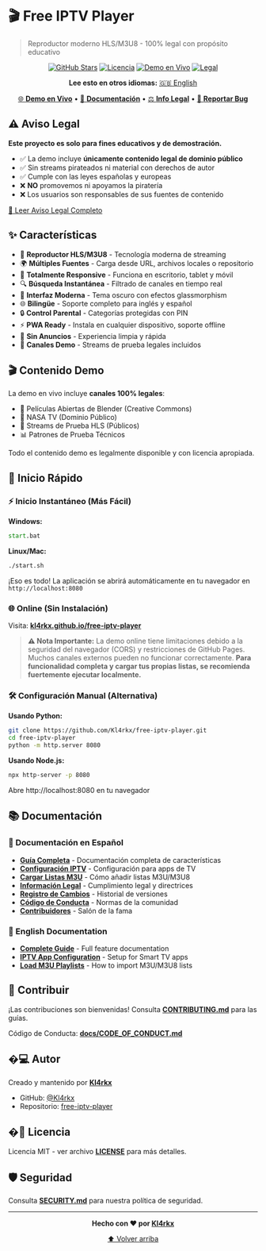 # 🎬 Free IPTV Player

> Reproductor moderno HLS/M3U8 - 100% legal con propósito educativo

<div align="center">

[![GitHub Stars](https://img.shields.io/github/stars/Kl4rkx/free-iptv-player?style=for-the-badge)](https://github.com/Kl4rkx/free-iptv-player/stargazers)
[![Licencia](https://img.shields.io/badge/licencia-MIT-green.svg?style=for-the-badge)](./LICENSE)
[![Demo en Vivo](https://img.shields.io/badge/demo-online-blue.svg?style=for-the-badge)](https://kl4rkx.github.io/free-iptv-player)
[![Legal](https://img.shields.io/badge/100%25-LEGAL-brightgreen.svg?style=for-the-badge)](./data/README-LEGAL.md)

**Lee esto en otros idiomas:** [🇬🇧 English](./README.md)

[🌐 **Demo en Vivo**](https://kl4rkx.github.io/free-iptv-player) • [📖 **Documentación**](./docs/) • [⚖️ **Info Legal**](./data/README-LEGAL.md) • [🐛 **Reportar Bug**](https://github.com/Kl4rkx/free-iptv-player/issues)

</div>

## ⚠️ Aviso Legal

**Este proyecto es solo para fines educativos y de demostración.**

- ✅ La demo incluye **únicamente contenido legal de dominio público**
- ✅ Sin streams pirateados ni material con derechos de autor
- ✅ Cumple con las leyes españolas y europeas
- ❌ **NO** promovemos ni apoyamos la piratería
- ❌ Los usuarios son responsables de sus fuentes de contenido

[📖 Leer Aviso Legal Completo](./data/README-LEGAL.md)

## ✨ Características

- 🎥 **Reproductor HLS/M3U8** - Tecnología moderna de streaming
- 🌍 **Múltiples Fuentes** - Carga desde URL, archivos locales o repositorio
- 📱 **Totalmente Responsive** - Funciona en escritorio, tablet y móvil
- 🔍 **Búsqueda Instantánea** - Filtrado de canales en tiempo real
- 🎨 **Interfaz Moderna** - Tema oscuro con efectos glassmorphism
- 🌐 **Bilingüe** - Soporte completo para inglés y español
- 🔒 **Control Parental** - Categorías protegidas con PIN
- ⚡ **PWA Ready** - Instala en cualquier dispositivo, soporte offline
- 🚫 **Sin Anuncios** - Experiencia limpia y rápida
- 🧪 **Canales Demo** - Streams de prueba legales incluidos

## 🎬 Contenido Demo

La demo en vivo incluye **canales 100% legales**:
- 🐰 Películas Abiertas de Blender (Creative Commons)
- 🚀 NASA TV (Dominio Público)
- 🧪 Streams de Prueba HLS (Públicos)
- 📊 Patrones de Prueba Técnicos

Todo el contenido demo es legalmente disponible y con licencia apropiada.

## 🚀 Inicio Rápido

### ⚡ Inicio Instantáneo (Más Fácil)

**Windows:**
```cmd
start.bat
```

**Linux/Mac:**
```bash
./start.sh
```

¡Eso es todo! La aplicación se abrirá automáticamente en tu navegador en `http://localhost:8080`

### 🌐 Online (Sin Instalación)

Visita: **[kl4rkx.github.io/free-iptv-player](https://kl4rkx.github.io/free-iptv-player)**

> **⚠️ Nota Importante:** La demo online tiene limitaciones debido a la seguridad del navegador (CORS) y restricciones de GitHub Pages. Muchos canales externos pueden no funcionar correctamente. **Para funcionalidad completa y cargar tus propias listas, se recomienda fuertemente ejecutar localmente.**

### 🛠️ Configuración Manual (Alternativa)

**Usando Python:**
```bash
git clone https://github.com/Kl4rkx/free-iptv-player.git
cd free-iptv-player
python -m http.server 8080
```

**Usando Node.js:**
```bash
npx http-server -p 8080
```

Abre http://localhost:8080 en tu navegador

## 📚 Documentación

### 📖 Documentación en Español

- **[Guía Completa](./docs/GUIA_COMPLETA.md)** - Documentación completa de características
- **[Configuración IPTV](./docs/CONFIGURACION-IPTV.md)** - Configuración para apps de TV
- **[Cargar Listas M3U](./docs/CARGAR-LISTAS-M3U.md)** - Cómo añadir listas M3U/M3U8
- **[Información Legal](./data/README-LEGAL.md)** - Cumplimiento legal y directrices
- **[Registro de Cambios](./docs/CHANGELOG.md)** - Historial de versiones
- **[Código de Conducta](./docs/CODE_OF_CONDUCT.md)** - Normas de la comunidad
- **[Contribuidores](./docs/CONTRIBUTORS.md)** - Salón de la fama

### 📖 English Documentation

- **[Complete Guide](./docs/COMPLETE-GUIDE.md)** - Full feature documentation
- **[IPTV App Configuration](./docs/IPTV-APP-CONFIGURATION.md)** - Setup for Smart TV apps
- **[Load M3U Playlists](./docs/LOAD-M3U-LISTS.md)** - How to import M3U/M3U8 lists

## 🤝 Contribuir

¡Las contribuciones son bienvenidas! Consulta **[CONTRIBUTING.md](./CONTRIBUTING.md)** para las guías.

Código de Conducta: **[docs/CODE_OF_CONDUCT.md](./docs/CODE_OF_CONDUCT.md)**

## �‍💻 Autor

Creado y mantenido por **[Kl4rkx](https://github.com/Kl4rkx)**

- GitHub: [@Kl4rkx](https://github.com/Kl4rkx)
- Repositorio: [free-iptv-player](https://github.com/Kl4rkx/free-iptv-player)

## �📄 Licencia

Licencia MIT - ver archivo **[LICENSE](./LICENSE)** para más detalles.

## 🛡️ Seguridad

Consulta **[SECURITY.md](./SECURITY.md)** para nuestra política de seguridad.

---

<div align="center">

**Hecho con ❤️ por [Kl4rkx](https://github.com/Kl4rkx)**

[⬆ Volver arriba](#-free-iptv-player)

</div>
